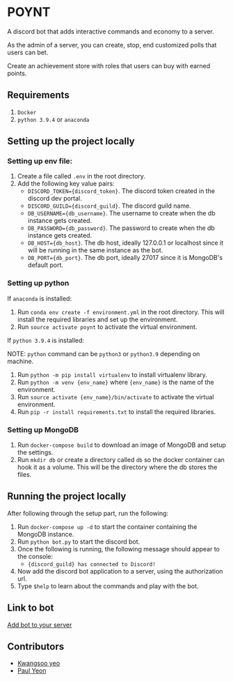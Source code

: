 # POYNT

A discord bot that adds interactive commands and economy to a server.

As the admin of a server, you can create, stop, end customized polls that users can bet. 

Create an achievement store with roles that users can buy with earned points.

## Requirements

1. `Docker`
2. `python 3.9.4` or `anaconda`

## Setting up the project locally

### Setting up env file:

1. Create a file called `.env` in the root directory.
2. Add the following key value pairs:
    - `DISCORD_TOKEN={discord_token}`. The discord token created in the discord dev portal.
    - `DISCORD_GUILD={discord_guild}`. The discord guild name.
    - `DB_USERNAME={db_username}`. The username to create when the db instance gets created.
    - `DB_PASSWORD={db_password}`. The password to create when the db instance gets created.
    - `DB_HOST={db_host}`. The db host, ideally 127.0.0.1 or localhost since it will be running in the same instance as the bot.
    - `DB_PORT={db_port}`. The db port, ideally 27017 since it is MongoDB's default port.

### Setting up python

If `anaconda` is installed:

1. Run `conda env create -f environment.yml` in the root directory. This will install the required libraries and set up the environment.
2. Run `source activate poynt` to activate the virtual environment.

If `python 3.9.4` is installed:

NOTE: `python` command can be `python3` or `python3.9` depending on machine.

1. Run `python -m pip install virtualenv` to install virtualenv library.
2. Run `python -m venv {env_name}` where `{env_name}` is the name of the environment.
3. Run `source activate {env_name}/bin/activate` to activate the virtual environment.
4. Run `pip -r install requirements.txt` to install the required libraries.

### Setting up MongoDB

1. Run `docker-compose build` to download an image of MongoDB and setup the settings.
2. Run `mkdir db` or create a directory called `db` so the docker container can hook it as a volume. This will be the directory where the db stores the files.

## Running the project locally

After following through the setup part, run the following:

1. Run `docker-compose up -d` to start the container containing the MongoDB instance.
2. Run `python bot.py` to start the discord bot.
3. Once the following is running, the following message should appear to the console:
    - `{discord_guild} has connected to Discord!`
4. Now add the discord bot application to a server, using the authorization url.
5. Type `$help` to learn about the commands and play with the bot.

## Link to bot
[Add bot to your server](https://discord.com/api/oauth2/authorize?client_id=849116691392495677&permissions=8&scope=bot)

## Contributors

- [Kwangsoo yeo](https://github.com/ksyeo1010)
- [Paul Yeon](https://github.com/paulyeon)